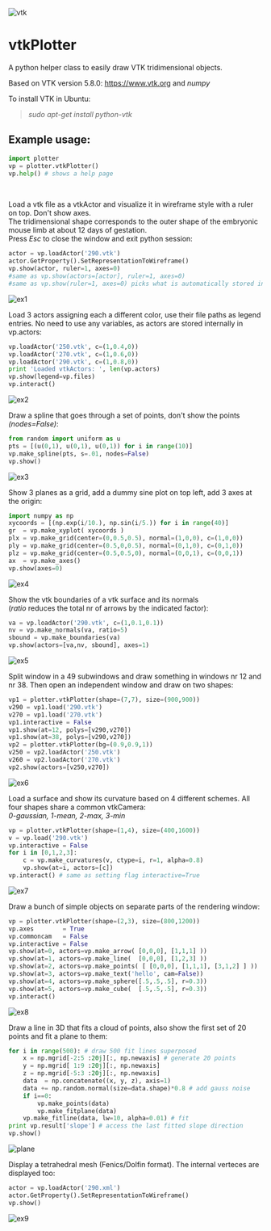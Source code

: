 ![vtk](https://www.vtk.org/wp-content/uploads/2015/03/vtk_logo-main1.png)
# vtkPlotter
A python helper class to easily draw VTK tridimensional objects.

Based on VTK version 5.8.0: https://www.vtk.org and *numpy*

To install VTK in Ubuntu:
>*sudo apt-get install python-vtk*

## Example usage:
```python
import plotter
vp = plotter.vtkPlotter()
vp.help() # shows a help page
```
<br />

Load a vtk file as a vtkActor and visualize it in wireframe style
with a ruler on top. Don't show axes. <br />
The tridimensional shape corresponds to the outer shape of the embryonic mouse limb at about 12 days of gestation.<br />
Press *Esc* to close the window and exit python session:
```python
actor = vp.loadActor('290.vtk')
actor.GetProperty().SetRepresentationToWireframe()
vp.show(actor, ruler=1, axes=0)
#same as vp.show(actors=[actor], ruler=1, axes=0)
#same as vp.show(ruler=1, axes=0) picks what is automatically stored in vp.actors
```
![ex1](https://user-images.githubusercontent.com/32848391/32666968-908d1bf6-c639-11e7-9201-46572a2349c2.png)
<br />

Load 3 actors assigning each a different color, use their file paths as legend entries.
No need to use any variables, as actors are stored internally in vp.actors:
```python
vp.loadActor('250.vtk', c=(1,0.4,0))
vp.loadActor('270.vtk', c=(1,0.6,0))
vp.loadActor('290.vtk', c=(1,0.8,0))
print 'Loaded vtkActors: ', len(vp.actors)
vp.show(legend=vp.files)
vp.interact()
```
![ex2](https://user-images.githubusercontent.com/32848391/32666969-90a7dc48-c639-11e7-8795-b139166f0504.png)
<br />

Draw a spline that goes through a set of points, don't show the points *(nodes=False)*:
```python
from random import uniform as u
pts = [(u(0,1), u(0,1), u(0,1)) for i in range(10)]
vp.make_spline(pts, s=.01, nodes=False)
vp.show()
```
![ex3](https://user-images.githubusercontent.com/32848391/32666970-90c1b38e-c639-11e7-92dd-336f2aa2a2cf.png)
<br />


Show 3 planes as a grid, add a dummy sine plot on top left, 
add 3 axes at the origin:
```python
import numpy as np
xycoords = [(np.exp(i/10.), np.sin(i/5.)) for i in range(40)]
gr  = vp.make_xyplot( xycoords )
plx = vp.make_grid(center=(0,0.5,0.5), normal=(1,0,0), c=(1,0,0))
ply = vp.make_grid(center=(0.5,0,0.5), normal=(0,1,0), c=(0,1,0))
plz = vp.make_grid(center=(0.5,0.5,0), normal=(0,0,1), c=(0,0,1))
ax  = vp.make_axes()
vp.show(axes=0)
```
![ex4](https://user-images.githubusercontent.com/32848391/32666971-90dac112-c639-11e7-96ef-ec41bdf3b7e5.png)
<br />

Show the vtk boundaries of a vtk surface and its normals<br />
(*ratio* reduces the total nr of arrows by the indicated factor):
```python
va = vp.loadActor('290.vtk', c=(1,0.1,0.1))
nv = vp.make_normals(va, ratio=5)
sbound = vp.make_boundaries(va)
vp.show(actors=[va,nv, sbound], axes=1)
```
![ex5](https://user-images.githubusercontent.com/32848391/32666972-90f46a5e-c639-11e7-93c3-e105322ff481.png)
<br />


Split window in a 49 subwindows and draw something in 
windows nr 12 and nr 38. Then open an independent window and draw on two shapes:
```python
vp1 = plotter.vtkPlotter(shape=(7,7), size=(900,900))
v290 = vp1.load('290.vtk')
v270 = vp1.load('270.vtk')
vp1.interactive = False
vp1.show(at=12, polys=[v290,v270])
vp1.show(at=38, polys=[v290,v270]) 
vp2 = plotter.vtkPlotter(bg=(0.9,0.9,1))
v250 = vp2.loadActor('250.vtk')
v260 = vp2.loadActor('270.vtk')
vp2.show(actors=[v250,v270])
```
![ex6](https://user-images.githubusercontent.com/32848391/32666973-910d6dc4-c639-11e7-9645-e19ffdfff3d1.png)
<br />


Load a surface and show its curvature based on 4 different schemes. All four shapes 
share a common vtkCamera:<br />
*0-gaussian, 1-mean, 2-max, 3-min*
```python
vp = plotter.vtkPlotter(shape=(1,4), size=(400,1600))
v = vp.load('290.vtk')
vp.interactive = False
for i in [0,1,2,3]: 
    c = vp.make_curvatures(v, ctype=i, r=1, alpha=0.8)
    vp.show(at=i, actors=[c])
vp.interact() # same as setting flag interactive=True
```
![ex7](https://user-images.githubusercontent.com/32848391/32666974-912de586-c639-11e7-880a-2b377cde3615.png)
<br />


Draw a bunch of simple objects on separate parts of the rendering window:
```python
vp = plotter.vtkPlotter(shape=(2,3), size=(800,1200))
vp.axes        = True
vp.commoncam   = False
vp.interactive = False
vp.show(at=0, actors=vp.make_arrow( [0,0,0], [1,1,1] ))
vp.show(at=1, actors=vp.make_line(  [0,0,0], [1,2,3] ))
vp.show(at=2, actors=vp.make_points( [ [0,0,0], [1,1,1], [3,1,2] ] ))
vp.show(at=3, actors=vp.make_text('hello', cam=False))
vp.show(at=4, actors=vp.make_sphere([.5,.5,.5], r=0.3))
vp.show(at=5, actors=vp.make_cube(  [.5,.5,.5], r=0.3))
vp.interact()
```
![ex8](https://user-images.githubusercontent.com/32848391/32666975-91690102-c639-11e7-8f7b-ad07bd6019da.png)
<br />


Draw a line in 3D that fits a cloud of points,
also show the first set of 20 points and fit a plane to them:
```python
for i in range(500): # draw 500 fit lines superposed
    x = np.mgrid[-2:5 :20j][:, np.newaxis] # generate 20 points
    y = np.mgrid[ 1:9 :20j][:, np.newaxis]
    z = np.mgrid[-5:3 :20j][:, np.newaxis]
    data  = np.concatenate((x, y, z), axis=1)
    data += np.random.normal(size=data.shape)*0.8 # add gauss noise
    if i==0: 
        vp.make_points(data)
        vp.make_fitplane(data)
    vp.make_fitline(data, lw=10, alpha=0.01) # fit
print vp.result['slope'] # access the last fitted slope direction
vp.show()
```
![plane](https://user-images.githubusercontent.com/32848391/32667173-3ad163ec-c63a-11e7-8b3d-4a8ba047eae9.png)
<br />


Display a tetrahedral mesh (Fenics/Dolfin format). The internal verteces are displayed too:
```python
actor = vp.loadActor('290.xml')
actor.GetProperty().SetRepresentationToWireframe()
vp.show()        
```
![ex9](https://user-images.githubusercontent.com/32848391/32666976-918480bc-c639-11e7-9749-4fd0b71523ad.png)
<br />







